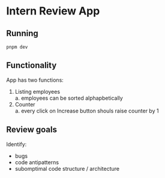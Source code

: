 # Intern Review App

## Running
```
pnpm dev
```

## Functionality
App has two functions:

1. Listing employees  
    a. employees can be sorted alphapbetically
2. Counter  
    a. every click on Increase button shouls raise counter by 1

## Review goals
Identify:  
- bugs
- code antipatterns
- subomptimal code structure / architecture
